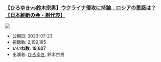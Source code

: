 ### [【ひろゆきvs鈴木宗男】ウクライナ侵攻に持論…ロシアの思惑は？【日本維新の会・副代表】](https://www.youtube.com/watch?v=Thz0fKoe98c)
[![](https://img.youtube.com/vi/Thz0fKoe98c/sddefault.jpg)](https://www.youtube.com/watch?v=Thz0fKoe98c)
-   公開日: 2023-07-23
-   視聴数: 2,199,185
-   **いいね数: 19,627**
-   出演者: [ひろゆき](/rehacq_fan/people/ひろゆき "wikilink"), 鈴木宗男
